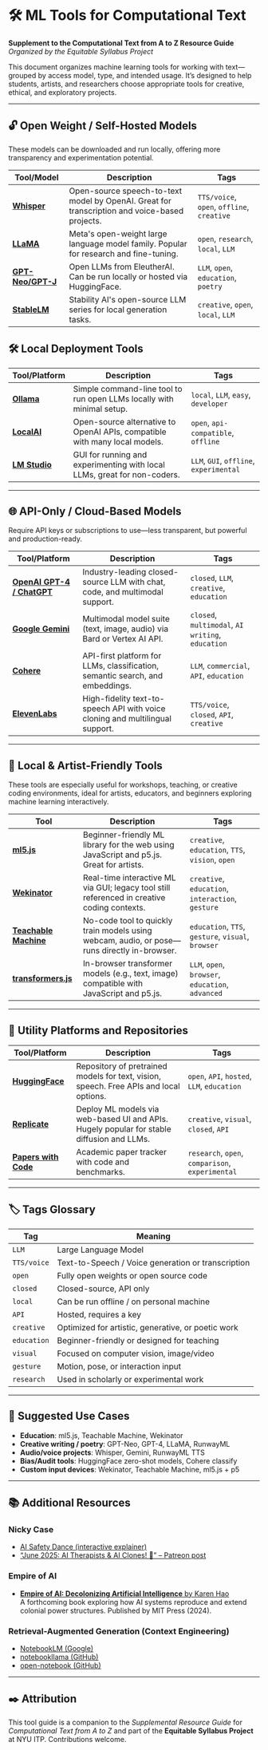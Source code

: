 # 🛠️ ML Tools for Computational Text

**Supplement to the Computational Text from A to Z Resource Guide**
_Organized by the Equitable Syllabus Project_

This document organizes machine learning tools for working with text—grouped by access model, type, and intended usage. It’s designed to help students, artists, and researchers choose appropriate tools for creative, ethical, and exploratory projects.

---

## 🔓 Open Weight / Self-Hosted Models

These models can be downloaded and run locally, offering more transparency and experimentation potential.

| Tool/Model                                               | Description                                                                                   | Tags                                       |
| -------------------------------------------------------- | --------------------------------------------------------------------------------------------- | ------------------------------------------ |
| **[Whisper](https://github.com/openai/whisper)**         | Open-source speech-to-text model by OpenAI. Great for transcription and voice-based projects. | `TTS/voice`, `open`, `offline`, `creative` |
| **[LLaMA](https://ai.meta.com/llama/)**                  | Meta's open-weight large language model family. Popular for research and fine-tuning.         | `open`, `research`, `local`, `LLM`         |
| **[GPT-Neo/GPT-J](https://huggingface.co/EleutherAI)**   | Open LLMs from EleutherAI. Can be run locally or hosted via HuggingFace.                      | `LLM`, `open`, `education`, `poetry`       |
| **[StableLM](https://github.com/Stability-AI/StableLM)** | Stability AI's open-source LLM series for local generation tasks.                             | `creative`, `open`, `local`, `LLM`         |

## 🛠️ Local Deployment Tools
| Tool/Platform                                       | Description                                                                | Tags                                    |
| --------------------------------------------------- | -------------------------------------------------------------------------- | --------------------------------------- |
| **[Ollama](https://ollama.com/)**                   | Simple command-line tool to run open LLMs locally with minimal setup.      | `local`, `LLM`, `easy`, `developer`     |
| **[LocalAI](https://github.com/go-skynet/LocalAI)** | Open-source alternative to OpenAI APIs, compatible with many local models. | `open`, `api-compatible`, `offline`     |
| **[LM Studio](https://lmstudio.ai/)**               | GUI for running and experimenting with local LLMs, great for non-coders.   | `LLM`, `GUI`, `offline`, `experimental` |

---

## 🌐 API-Only / Cloud-Based Models

Require API keys or subscriptions to use—less transparent, but powerful and production-ready.

| Tool/Platform                                                     | Description                                                                   | Tags                                              |
| ----------------------------------------------------------------- | ----------------------------------------------------------------------------- | ------------------------------------------------- |
| **[OpenAI GPT-4 / ChatGPT](https://platform.openai.com/)**        | Industry-leading closed-source LLM with chat, code, and multimodal support.   | `closed`, `LLM`, `creative`, `education`          |
| **[Google Gemini](https://deepmind.google/technologies/gemini/)** | Multimodal model suite (text, image, audio) via Bard or Vertex AI API.        | `closed`, `multimodal`, `AI writing`, `education` |
| **[Cohere](https://cohere.com/)**                                 | API-first platform for LLMs, classification, semantic search, and embeddings. | `LLM`, `commercial`, `API`, `education`           |
| **[ElevenLabs](https://www.elevenlabs.io/)**                      | High-fidelity text-to-speech API with voice cloning and multilingual support. | `TTS/voice`, `closed`, `API`, `creative`          |


---

## 🎨 Local & Artist-Friendly Tools

These tools are especially useful for workshops, teaching, or creative coding environments, ideal for artists, educators, and beginners exploring machine learning interactively.

| Tool                                                              | Description                                                                                 | Tags                                               |
| ----------------------------------------------------------------- | ------------------------------------------------------------------------------------------- | -------------------------------------------------- |
| **[ml5.js](https://ml5js.org/)**                                  | Beginner-friendly ML library for the web using JavaScript and p5.js. Great for artists.     | `creative`, `education`, `TTS`, `vision`, `open`   |
| **[Wekinator](http://www.wekinator.org/)**                        | Real-time interactive ML via GUI; legacy tool still referenced in creative coding contexts. | `creative`, `education`, `interaction`, `gesture`  |
| **[Teachable Machine](https://teachablemachine.withgoogle.com/)** | No-code tool to quickly train models using webcam, audio, or pose—runs directly in-browser. | `education`, `TTS`, `gesture`, `visual`, `browser` |
| **[transformers.js](https://xenova.github.io/transformers.js/)**  | In-browser transformer models (e.g., text, image) compatible with JavaScript and p5.js.     | `LLM`, `open`, `browser`, `education`, `advanced`  |


---

## 🧩 Utility Platforms and Repositories

| Tool/Platform                                       | Description                                                                               | Tags                                             |
| --------------------------------------------------- | ----------------------------------------------------------------------------------------- | ------------------------------------------------ |
| **[HuggingFace](https://huggingface.co/)**          | Repository of pretrained models for text, vision, speech. Free APIs and local options.    | `open`, `API`, `hosted`, `LLM`, `education`      |
| **[Replicate](https://replicate.com/)**             | Deploy ML models via web-based UI and APIs. Hugely popular for stable diffusion and LLMs. | `creative`, `visual`, `closed`, `API`            |
| **[Papers with Code](https://paperswithcode.com/)** | Academic paper tracker with code and benchmarks.                                          | `research`, `open`, `comparison`, `experimental` |

---

## 🏷️ Tags Glossary

| Tag         | Meaning                                            |
| ----------- | -------------------------------------------------- |
| `LLM`       | Large Language Model                               |
| `TTS/voice` | Text-to-Speech / Voice generation or transcription |
| `open`      | Fully open weights or open source code             |
| `closed`    | Closed-source, API only                            |
| `local`     | Can be run offline / on personal machine           |
| `API`       | Hosted, requires a key                             |
| `creative`  | Optimized for artistic, generative, or poetic work |
| `education` | Beginner-friendly or designed for teaching         |
| `visual`    | Focused on computer vision, image/video            |
| `gesture`   | Motion, pose, or interaction input                 |
| `research`  | Used in scholarly or experimental work             |

---

## 📌 Suggested Use Cases

- **Education**: ml5.js, Teachable Machine, Wekinator
- **Creative writing / poetry**: GPT-Neo, GPT-4, LLaMA, RunwayML
- **Audio/voice projects**: Whisper, Gemini, RunwayML TTS
- **Bias/Audit tools**: HuggingFace zero-shot models, Cohere classify
- **Custom input devices**: Wekinator, Teachable Machine, ml5.js + p5

---

## 📚 Additional Resources

### Nicky Case
- [AI Safety Dance (interactive explainer)](https://aisafety.dance/)
- [“June 2025: AI Therapists & AI Clones! 🤖” – Patreon post](https://www.patreon.com/posts/june-2025-ai-ai-131748990)

### Empire of AI
- [**Empire of AI: Decolonizing Artificial Intelligence** by Karen Hao](https://mitpress.mit.edu/9780262048379/empire-of-ai/)  
  A forthcoming book exploring how AI systems reproduce and extend colonial power structures. Published by MIT Press (2024).

### Retrieval-Augmented Generation (Context Engineering)
- [NotebookLM (Google)](https://notebooklm.google.com/)
- [notebookllama (GitHub)](https://github.com/run-llama/notebookllama)
- [open-notebook (GitHub)](https://github.com/lfnovo/open-notebook)

----

## ✒️ Attribution

This tool guide is a companion to the _Supplemental Resource Guide_ for _Computational Text from A to Z_ and part of the **Equitable Syllabus Project** at NYU ITP. Contributions welcome.

